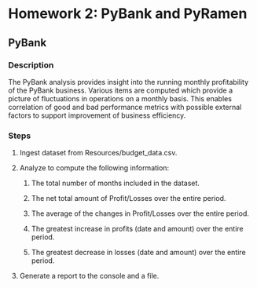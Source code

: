 # Homework 2: PyBank and PyRamen

## PyBank

### Description

The PyBank analysis provides insight into the running monthly profitability of the PyBank business. Various items are computed which provide a picture of fluctuations in operations on a monthly basis. This enables correlation of good and bad performance metrics with possible external factors to support improvement of business efficiency.

### Steps

1. Ingest dataset from Resources/budget_data.csv.

1. Analyze to compute the following information:

    1. The total number of months included in the dataset.

    1. The net total amount of Profit/Losses over the entire period.

    1. The average of the changes in Profit/Losses over the entire period.

    1. The greatest increase in profits (date and amount) over the entire period.

    1. The greatest decrease in losses (date and amount) over the entire period.

1. Generate a report to the console and a file.
